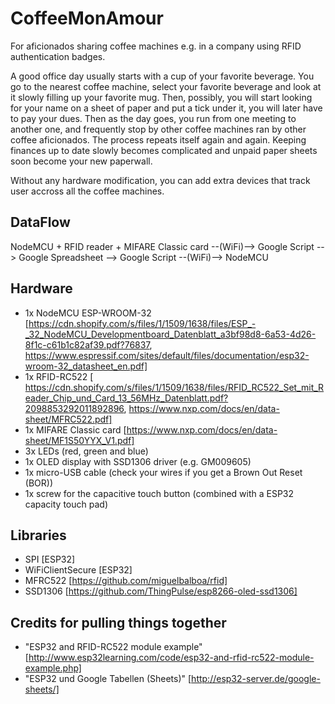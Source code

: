 # CoffeeMonAmour

For aficionados sharing coffee machines e.g. in a company using RFID authentication badges.

A good office day usually starts with a cup of your favorite beverage. You go to the nearest coffee machine, select your favorite beverage and look at it slowly filling up your favorite mug. Then, possibly, you will start looking for your name on a sheet of paper and put a tick under it, you will later have to pay your dues. Then as the day goes, you run from one meeting to another one, and frequently stop by other coffee machines ran by other coffee aficionados. The process repeats itself again and again.
Keeping finances up to date slowly becomes complicated and unpaid paper sheets soon become your new paperwall.

Without any hardware modification, you can add extra devices that track user accross all the coffee machines.

## DataFlow
NodeMCU + RFID reader + MIFARE Classic card --(WiFi)--> Google Script --> Google Spreadsheet --> Google Script --(WiFi)--> NodeMCU

## Hardware
* 1x NodeMCU ESP-WROOM-32 [https://cdn.shopify.com/s/files/1/1509/1638/files/ESP_-_32_NodeMCU_Developmentboard_Datenblatt_a3bf98d8-6a53-4d26-8f1c-c61b1c82af39.pdf?76837, https://www.espressif.com/sites/default/files/documentation/esp32-wroom-32_datasheet_en.pdf]
* 1x RFID-RC522 [
https://cdn.shopify.com/s/files/1/1509/1638/files/RFID_RC522_Set_mit_Reader_Chip_und_Card_13_56MHz_Datenblatt.pdf?2098853292011892896, https://www.nxp.com/docs/en/data-sheet/MFRC522.pdf]
* 1x MIFARE Classic card [https://www.nxp.com/docs/en/data-sheet/MF1S50YYX_V1.pdf]
* 3x LEDs (red, green and blue)
* 1x OLED display with SSD1306 driver (e.g. GM009605)
* 1x micro-USB cable (check your wires if you get a Brown Out Reset (BOR))
* 1x screw for the capacitive touch button (combined with a ESP32 capacity touch pad)

## Libraries
* SPI [ESP32]
* WiFiClientSecure [ESP32]
* MFRC522 [https://github.com/miguelbalboa/rfid]
* SSD1306 [https://github.com/ThingPulse/esp8266-oled-ssd1306]

## Credits for pulling things together
* "ESP32 and RFID-RC522 module example" [http://www.esp32learning.com/code/esp32-and-rfid-rc522-module-example.php]
* "ESP32 und Google Tabellen (Sheets)" [http://esp32-server.de/google-sheets/]
